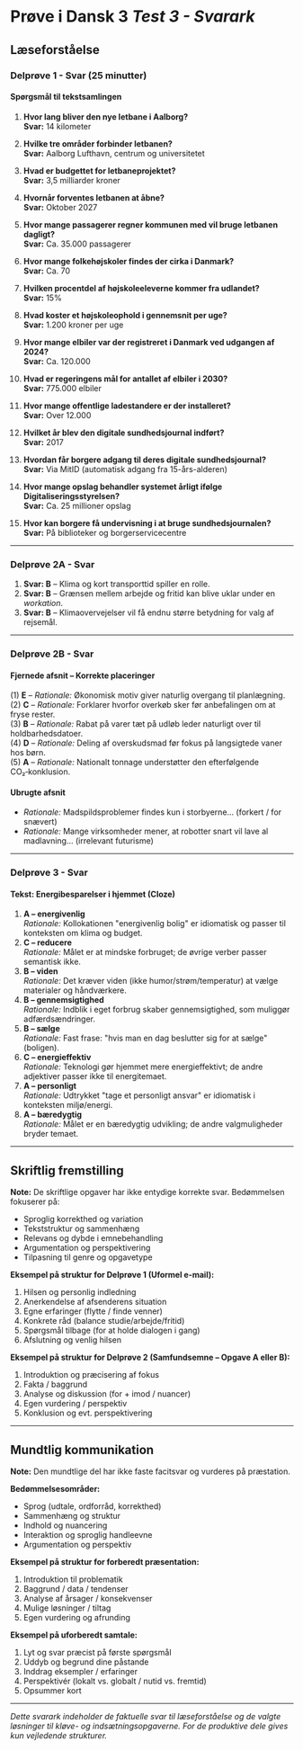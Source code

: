 # Prøve i Dansk 3 _Test 3 - Svarark_

## Læseforståelse

### Delprøve 1 - Svar (25 minutter)

#### Spørgsmål til tekstsamlingen

1. **Hvor lang bliver den nye letbane i Aalborg?**  
   **Svar:** 14 kilometer

2. **Hvilke tre områder forbinder letbanen?**  
   **Svar:** Aalborg Lufthavn, centrum og universitetet

3. **Hvad er budgettet for letbaneprojektet?**  
   **Svar:** 3,5 milliarder kroner

4. **Hvornår forventes letbanen at åbne?**  
   **Svar:** Oktober 2027

5. **Hvor mange passagerer regner kommunen med vil bruge letbanen dagligt?**  
   **Svar:** Ca. 35.000 passagerer

6. **Hvor mange folkehøjskoler findes der cirka i Danmark?**  
   **Svar:** Ca. 70

7. **Hvilken procentdel af højskoleeleverne kommer fra udlandet?**  
   **Svar:** 15%

8. **Hvad koster et højskoleophold i gennemsnit per uge?**  
   **Svar:** 1.200 kroner per uge

9. **Hvor mange elbiler var der registreret i Danmark ved udgangen af 2024?**  
   **Svar:** Ca. 120.000

10. **Hvad er regeringens mål for antallet af elbiler i 2030?**  
    **Svar:** 775.000 elbiler

11. **Hvor mange offentlige ladestandere er der installeret?**  
    **Svar:** Over 12.000

12. **Hvilket år blev den digitale sundhedsjournal indført?**  
    **Svar:** 2017

13. **Hvordan får borgere adgang til deres digitale sundhedsjournal?**  
    **Svar:** Via MitID (automatisk adgang fra 15-års-alderen)

14. **Hvor mange opslag behandler systemet årligt ifølge Digitaliseringsstyrelsen?**  
    **Svar:** Ca. 25 millioner opslag

15. **Hvor kan borgere få undervisning i at bruge sundhedsjournalen?**  
    **Svar:** På biblioteker og borgerservicecentre

---

### Delprøve 2A - Svar

1. **Svar: B** – Klima og kort transporttid spiller en rolle.  
2. **Svar: B** – Grænsen mellem arbejde og fritid kan blive uklar under en *workation*.  
3. **Svar: B** – Klimaovervejelser vil få endnu større betydning for valg af rejsemål.

---

### Delprøve 2B - Svar

#### Fjernede afsnit – Korrekte placeringer

(1) **E** – _Rationale:_ Økonomisk motiv giver naturlig overgang til planlægning.  
(2) **C** – _Rationale:_ Forklarer hvorfor overkøb sker før anbefalingen om at fryse rester.  
(3) **B** – _Rationale:_ Rabat på varer tæt på udløb leder naturligt over til holdbarhedsdatoer.  
(4) **D** – _Rationale:_ Deling af overskudsmad før fokus på langsigtede vaner hos børn.  
(5) **A** – _Rationale:_ Nationalt tonnage understøtter den efterfølgende CO₂‑konklusion.

#### Ubrugte afsnit
- _Rationale:_ Madspildsproblemer findes kun i storbyerne... (forkert / for snævert)
- _Rationale:_ Mange virksomheder mener, at robotter snart vil lave al madlavning... (irrelevant futurisme)

---

### Delprøve 3 - Svar

#### Tekst: Energibesparelser i hjemmet (Cloze)

1. **A – energivenlig**  
   *Rationale:* Kollokationen "energivenlig bolig" er idiomatisk og passer til konteksten om klima og budget.
2. **C – reducere**  
   *Rationale:* Målet er at mindske forbruget; de øvrige verber passer semantisk ikke.
3. **B – viden**  
   *Rationale:* Det kræver viden (ikke humor/strøm/temperatur) at vælge materialer og håndværkere.
4. **B – gennemsigtighed**  
   *Rationale:* Indblik i eget forbrug skaber gennemsigtighed, som muliggør adfærdsændringer.
5. **B – sælge**  
   *Rationale:* Fast frase: "hvis man en dag beslutter sig for at sælge" (boligen).
6. **C – energieffektiv**  
   *Rationale:* Teknologi gør hjemmet mere energieffektivt; de andre adjektiver passer ikke til energitemaet.
7. **A – personligt**  
   *Rationale:* Udtrykket "tage et personligt ansvar" er idiomatisk i konteksten miljø/energi.
8. **A – bæredygtig**  
   *Rationale:* Målet er en bæredygtig udvikling; de andre valgmuligheder bryder temaet.

---

## Skriftlig fremstilling

**Note:** De skriftlige opgaver har ikke entydige korrekte svar. Bedømmelsen fokuserer på:

- Sproglig korrekthed og variation  
- Tekststruktur og sammenhæng  
- Relevans og dybde i emnebehandling  
- Argumentation og perspektivering  
- Tilpasning til genre og opgavetype

**Eksempel på struktur for Delprøve 1 (Uformel e-mail):**
1. Hilsen og personlig indledning  
2. Anerkendelse af afsenderens situation  
3. Egne erfaringer (flytte / finde venner)  
4. Konkrete råd (balance studie/arbejde/fritid)  
5. Spørgsmål tilbage (for at holde dialogen i gang)  
6. Afslutning og venlig hilsen

**Eksempel på struktur for Delprøve 2 (Samfundsemne – Opgave A eller B):**
1. Introduktion og præcisering af fokus  
2. Fakta / baggrund  
3. Analyse og diskussion (for + imod / nuancer)  
4. Egen vurdering / perspektiv  
5. Konklusion og evt. perspektivering

---

## Mundtlig kommunikation

**Note:** Den mundtlige del har ikke faste facitsvar og vurderes på præstation.

**Bedømmelsesområder:**
- Sprog (udtale, ordforråd, korrekthed)  
- Sammenhæng og struktur  
- Indhold og nuancering  
- Interaktion og sproglig handleevne  
- Argumentation og perspektiv

**Eksempel på struktur for forberedt præsentation:**
1. Introduktion til problematik  
2. Baggrund / data / tendenser  
3. Analyse af årsager / konsekvenser  
4. Mulige løsninger / tiltag  
5. Egen vurdering og afrunding

**Eksempel på uforberedt samtale:**
1. Lyt og svar præcist på første spørgsmål  
2. Uddyb og begrund dine påstande  
3. Inddrag eksempler / erfaringer  
4. Perspektivér (lokalt vs. globalt / nutid vs. fremtid)  
5. Opsummer kort

---

*Dette svarark indeholder de faktuelle svar til læseforståelse og de valgte løsninger til kløve- og indsætningsopgaverne. For de produktive dele gives kun vejledende strukturer.*